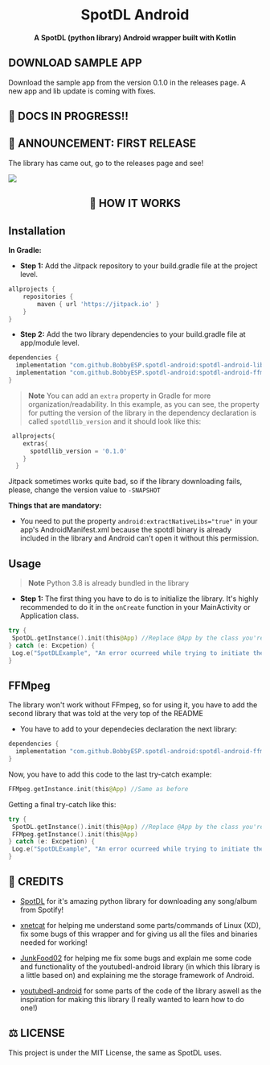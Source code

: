 <div align="center">
<h1>SpotDL Android</h1>
</div>
<div align="center">
<h4>A SpotDL (python library) Android wrapper built with Kotlin</h4>
</div>

## DOWNLOAD SAMPLE APP
Download the sample app from the version 0.1.0 in the releases page. A new app and lib update is coming with fixes.
## 📣 DOCS IN PROGRESS!!

## 🎉 ANNOUNCEMENT: FIRST RELEASE
The library has came out, go to the releases page and see!

[![](https://jitpack.io/v/BobbyESP/spotdl-android.svg)](https://jitpack.io/#BobbyESP/spotdl-android)

<div align="center"> 
<h2>🔨 HOW IT WORKS</h2>
</div>

## Installation

**In Gradle:**
- **Step 1:** Add the Jitpack repository to your build.gradle file at the project level.
```gradle
allprojects {
    repositories {
        maven { url 'https://jitpack.io' }
    }
}
```

- **Step 2:** Add the two library dependencies to your build.gradle file at app/module level.
```gradle
dependencies {
  implementation "com.github.BobbyESP.spotdl-android:spotdl-android-library:$spotdllib_version"  
  implementation "com.github.BobbyESP.spotdl-android:spotdl-android-ffmpeg:$spotdllib_version"
}
```
>**Note**
You can add an `extra` property in Gradle for more organization/readability. In this example, as you can see, the property for putting the version of the library in the dependency declaration is called `spotdllib_version` and it should look like this:
```gradle
 allprojects{
    extras{
      spotdllib_version = '0.1.0'
    }
  }
```
Jitpack sometimes works quite bad, so if the library downloading fails, please, change the version value to `-SNAPSHOT`

**Things that are mandatory:**

- You need to put the property `android:extractNativeLibs="true"` in your app's AndroidManifest.xml because the spotdl binary is already included in the library and Android can't open it without this permission.

## Usage

>**Note**
Python 3.8 is already bundled in the library

 - **Step 1:**
 The first thing you have to do is to initialize the library. It's highly recommended to do it in the `onCreate` function in your MainActivity or Application class.
 
 ```kotlin
 try {
  SpotDL.getInstance().init(this@App) //Replace @App by the class you're using to initiate the lib.
 } catch (e: Excpetion) {
  Log.e("SpotDLExample", "An error ocurreed while trying to initiate the library: $e")
 }
 ```
 
 
## FFMpeg

The library won't work without FFmpeg, so for using it, you have to add the second library that was told at the very top of the README

- You have to add to your dependecies declaration the next library:
```gradle
dependencies {
  implementation "com.github.BobbyESP.spotdl-android:spotdl-android-ffmpeg:$spotdllib_version"
}
```

Now, you have to add this code to the last try-catch example:
```kotlin
FFMpeg.getInstance.init(this@App) //Same as before
```

Getting a final try-catch like this:
 ```kotlin
 try {
  SpotDL.getInstance().init(this@App) //Replace @App by the class you're using to initiate the lib.
  FFMpeg.getInstance().init(this@App)
 } catch (e: Excpetion) {
  Log.e("SpotDLExample", "An error ocurreed while trying to initiate the library: $e")
 }
 ```

## 👷 CREDITS
- [SpotDL](https://github.com/spotDL) for it's amazing python library for downloading any song/album from Spotify!

- [xnetcat](https://github.com/xnetcat) for helping me understand some parts/commands of Linux (XD), fix some bugs of this wrapper and for giving us all the files and binaries needed for working!

- [JunkFood02](https://github.com/Junfood02) for helping me fix some bugs and explain me some code and functionality of the youtubedl-android library (in which this library is a little based on) and explaining me the storage framework of Android.

- [youtubedl-android](https://github.com/yausername/youtubedl-android) for some parts of the code of the library aswell as the inspiration for making this library (I really wanted to learn how to do one!)

## ⚖️ LICENSE
This project is under the MIT License, the same as SpotDL uses.
